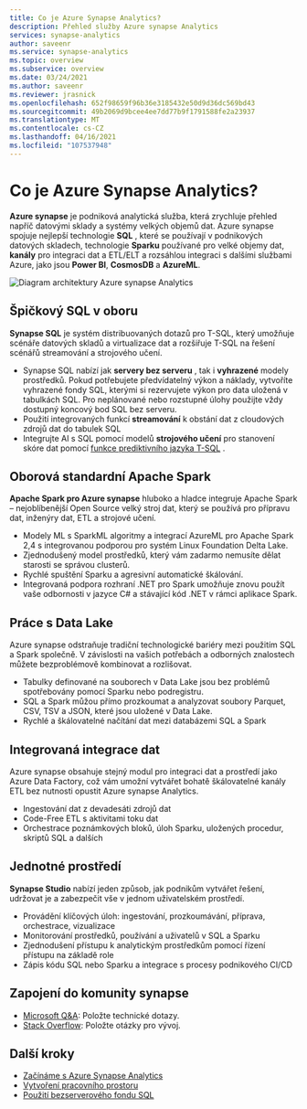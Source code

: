 ```yaml
---
title: Co je Azure Synapse Analytics?
description: Přehled služby Azure synapse Analytics
services: synapse-analytics
author: saveenr
ms.service: synapse-analytics
ms.topic: overview
ms.subservice: overview
ms.date: 03/24/2021
ms.author: saveenr
ms.reviewer: jrasnick
ms.openlocfilehash: 652f98659f96b36e3185432e50d9d36dc569bd43
ms.sourcegitcommit: 49b2069d9bcee4ee7dd77b9f1791588fe2a23937
ms.translationtype: MT
ms.contentlocale: cs-CZ
ms.lasthandoff: 04/16/2021
ms.locfileid: "107537948"
---
```

# <a name="what-is-azure-synapse-analytics"></a>Co je Azure Synapse Analytics?

**Azure synapse** je podniková analytická služba, která zrychluje přehled napříč datovými sklady a systémy velkých objemů dat. Azure synapse spojuje nejlepší technologie **SQL** , které se používají v podnikových datových skladech, technologie **Sparku** používané pro velké objemy dat, **kanály** pro integraci dat a ETL/ELT a rozsáhlou integraci s dalšími službami Azure, jako jsou **Power BI**, **CosmosDB** a **AzureML**.

![Diagram architektury Azure synapse Analytics](./media/overview-what-is/synapse-architecture.png)

## <a name="industry-leading-sql"></a>Špičkový SQL v oboru

**Synapse SQL** je systém distribuovaných dotazů pro T-SQL, který umožňuje scénáře datových skladů a virtualizace dat a rozšiřuje T-SQL na řešení scénářů streamování a strojového učení.

* Synapse SQL nabízí jak **servery bez serveru** , tak i **vyhrazené** modely prostředků. Pokud potřebujete předvídatelný výkon a náklady, vytvoříte vyhrazené fondy SQL, kterými si rezervujete výkon pro data uložená v tabulkách SQL. Pro neplánované nebo rozstupné úlohy použijte vždy dostupný koncový bod SQL bez serveru.
* Použití integrovaných funkcí **streamování** k obstání dat z cloudových zdrojů dat do tabulek SQL
* Integrujte AI s SQL pomocí modelů **strojového učení** pro stanovení skóre dat pomocí [funkce prediktivního jazyka T-SQL](/sql/t-sql/queries/predict-transact-sql?view=azure-sqldw-latest&preserve-view=true) .

## <a name="industry-standard-apache-spark"></a>Oborová standardní Apache Spark

**Apache Spark pro Azure synapse** hluboko a hladce integruje Apache Spark – nejoblíbenější Open Source velký stroj dat, který se používá pro přípravu dat, inženýry dat, ETL a strojové učení.

* Modely ML s SparkML algoritmy a integrací AzureML pro Apache Spark 2,4 s integrovanou podporou pro systém Linux Foundation Delta Lake.
* Zjednodušený model prostředků, který vám zadarmo nemusíte dělat starosti se správou clusterů.
* Rychlé spuštění Sparku a agresivní automatické škálování.
* Integrovaná podpora rozhraní .NET pro Spark umožňuje znovu použít vaše odbornosti v jazyce C# a stávající kód .NET v rámci aplikace Spark.

## <a name="working-with-your-data-lake"></a>Práce s Data Lake

Azure synapse odstraňuje tradiční technologické bariéry mezi použitím SQL a Spark společně. V závislosti na vašich potřebách a odborných znalostech můžete bezproblémově kombinovat a rozlišovat.

* Tabulky definované na souborech v Data Lake jsou bez problémů spotřebovány pomocí Sparku nebo podregistru.
* SQL a Spark můžou přímo prozkoumat a analyzovat soubory Parquet, CSV, TSV a JSON, které jsou uložené v Data Lake.
* Rychlé a škálovatelné načítání dat mezi databázemi SQL a Spark

## <a name="built-in-data-integration"></a>Integrovaná integrace dat

Azure synapse obsahuje stejný modul pro integraci dat a prostředí jako Azure Data Factory, což vám umožní vytvářet bohatě škálovatelné kanály ETL bez nutnosti opustit Azure synapse Analytics.

* Ingestování dat z devadesáti zdrojů dat
* Code-Free ETL s aktivitami toku dat
* Orchestrace poznámkových bloků, úloh Sparku, uložených procedur, skriptů SQL a dalších

## <a name="unified-experience"></a>Jednotné prostředí 

**Synapse Studio** nabízí jeden způsob, jak podnikům vytvářet řešení, udržovat je a zabezpečit vše v jednom uživatelském prostředí.

* Provádění klíčových úloh: ingestování, prozkoumávání, příprava, orchestrace, vizualizace
* Monitorování prostředků, používání a uživatelů v SQL a Sparku
* Zjednodušení přístupu k analytickým prostředkům pomocí řízení přístupu na základě role
* Zápis kódu SQL nebo Sparku a integrace s procesy podnikového CI/CD

## <a name="engage-with-the-synapse-community"></a>Zapojení do komunity synapse

- [Microsoft Q&A](/answers/topics/azure-synapse-analytics.html): Položte technické dotazy.
- [Stack Overflow](https://stackoverflow.com/questions/tagged/azure-synapse): Položte otázky pro vývoj.

## <a name="next-steps"></a>Další kroky

* [Začínáme s Azure Synapse Analytics](get-started.md)
* [Vytvoření pracovního prostoru](quickstart-create-workspace.md)
* [Použití bezserverového fondu SQL](quickstart-sql-on-demand.md)
